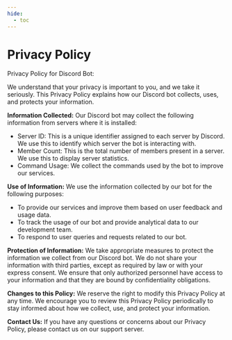 ```yaml
---
hide:
  - toc
---
```


# Privacy Policy

Privacy Policy for Discord Bot:

We understand that your privacy is important to you, and we take it seriously. This Privacy Policy explains how our Discord bot collects, uses, and protects your information.

**Information Collected:**
Our Discord bot may collect the following information from servers where it is installed:

- Server ID: This is a unique identifier assigned to each server by Discord. We use this to identify which server the bot is interacting with.
- Member Count: This is the total number of members present in a server. We use this to display server statistics.
- Command Usage: We collect the commands used by the bot to improve our services.

**Use of Information:**
We use the information collected by our bot for the following purposes:

- To provide our services and improve them based on user feedback and usage data.
- To track the usage of our bot and provide analytical data to our development team.
- To respond to user queries and requests related to our bot.

**Protection of Information:**
We take appropriate measures to protect the information we collect from our Discord bot. We do not share your information with third parties, except as required by law or with your express consent. We ensure that only authorized personnel have access to your information and that they are bound by confidentiality obligations.

**Changes to this Policy:**
We reserve the right to modify this Privacy Policy at any time. We encourage you to review this Privacy Policy periodically to stay informed about how we collect, use, and protect your information.

**Contact Us:**
If you have any questions or concerns about our Privacy Policy, please contact us on our support server.
